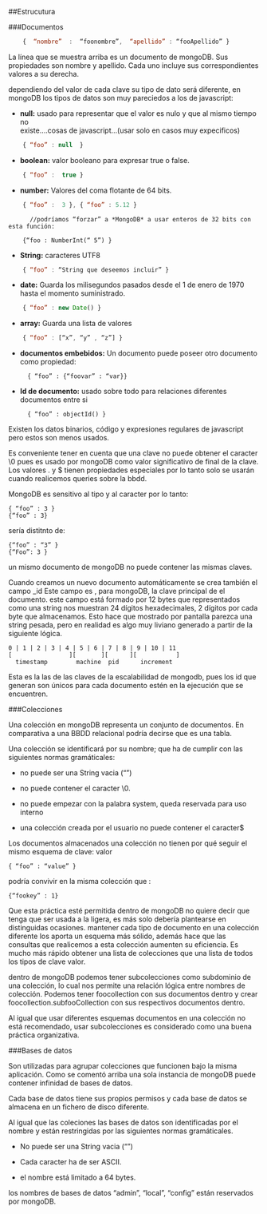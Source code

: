 ##Estrucutura

###Documentos

```javascript
    {  “nombre”  :  “foonombre”,  “apellido” : “fooApellido” }
```

La línea que se muestra arriba es un documento de mongoDB. Sus propiedades son nombre y apellido. Cada uno incluye sus correspondientes valores a su derecha.

dependiendo del valor de cada clave su tipo de dato será diferente, en mongoDB los tipos de datos son muy pareciedos a los de javascript:

* **null:** usado para representar que el valor es nulo y que al mismo tiempo no     
   existe….cosas de javascript…(usar solo en casos muy expecificos)

```javascript
    { “foo” : null  }
```

* **boolean:** valor booleano para expresar true o false.
		
```javascript
    { “foo” :  true }
```

* **number:** Valores del coma flotante de 64 bits.

```javascript
    { “foo” :  3 }, { “foo” : 5.12 }
```

	      //podríamos “forzar” a *MongoDB* a usar enteros de 32 bits con esta función:

		{“foo : NumberInt(“ 5”) }

* **String:** caracteres UTF8
		
```javascript
    { “foo” : “String que deseemos incluir” }
```

* **date:** Guarda los milisegundos pasados desde el 1 de enero de 1970 hasta el momento suministrado.

```javascript
    { “foo” : new Date() }
```

* **array:** Guarda una lista de valores

```javascript
    { “foo” : [“x”, “y” , “z”] }

```
		
* **documentos embebidos:** Un documento puede poseer otro documento como propiedad:

		{ “foo” : {“foovar” : “var}}


* **Id de documento:** usado sobre todo para relaciones diferentes documentos entre si
	 	
		{ “foo” : objectId() }

Existen los datos binarios, código y expresiones regulares de javascript pero estos son menos usados.

Es conveniente tener en cuenta que una clave no puede obtener el caracter \0 pues es usado por mongoDB como valor significativo de final de la clave. Los valores . y $ tienen propiedades especiales por lo tanto solo se usarán cuando realicemos queries sobre la bbdd.

MongoDB es sensitivo al tipo y al caracter por lo tanto:

    { “foo” : 3 }               
	{“foo” : 3}

sería distitnto de:                     

	{“foo” : “3” }   
	{“Foo”: 3 }


un mismo documento de mongoDB no puede contener las mismas claves.
 
Cuando creamos un nuevo documento automáticamente se crea también el campo _id
Este campo es , para mongoDB, la clave principal de el documento. este campo está formado por 12 bytes que representados como una string nos muestran 24 dígitos hexadecimales, 2 dígitos por cada byte que almacenamos. Esto hace que mostrado por pantalla parezca una string pesada, pero en realidad es algo muy liviano generado a partir de la siguiente lógica.

	0 | 1 | 2 | 3 | 4 | 5 | 6 | 7 | 8 | 9 | 10 | 11
	[                ][       ][      ][           ]
	  timestamp        machine  pid      increment

Esta es la las de las claves de la escalabilidad de mongodb,  pues los id que generan son únicos para cada documento estén en la ejecución que se encuentren.


###Colecciones

Una colección en mongoDB representa un conjunto de documentos. En comparativa a una BBDD relacional podría decirse que es una tabla.

Una colección se identificará por su nombre; que ha de cumplir con las siguientes  normas gramáticales:

* no puede ser una String vacia (“”)

* no puede contener el caracter \0.

* no puede empezar con la palabra system, queda reservada para uso interno

* una colección creada por el usuario no puede contener el caracter$


Los documentos almacenados  una colección no tienen por qué seguir el mismo esquema de clave: valor

    { “foo” : “value” }

podría convivir en la misma colección que :

    {“fookey” : 1}

 
Que esta práctica esté permitida dentro de mongoDB no quiere decir que tenga que ser usada a la ligera, es más solo debería plantearse en distinguidas ocasiones. mantener cada tipo de documento en una colección diferente los aporta un esquema más sólido, además hace que las consultas que realicemos a esta colección aumenten su eficiencia. Es mucho más rápido obtener una lista de colecciones que una lista de todos los tipos de clave valor. 

dentro de mongoDB podemos tener subcolecciones como subdominio de una colección, lo cual nos permite una relación lógica entre nombres de colección. Podemos tener foocollection  con sus documentos dentro y crear foocollection.subfooCollection  con sus respectivos documentos dentro.

Al igual que usar diferentes esquemas documentos en una colección no está recomendado, usar subcolecciones es considerado como una buena práctica organizativa.




###Bases de datos

Son utilizadas para agrupar colecciones que funcionen bajo la misma aplicación. Como se comentó arriba una sola instancia de mongoDB puede contener infinidad de bases de datos.

Cada base de datos tiene sus propios permisos y cada base de datos se almacena en un fichero de disco diferente.

Al igual que las coleciones las bases de datos son identificadas por el nombre y están restringidas por las siguientes normas gramáticales.

* No puede ser una String vacia (“”)

* Cada caracter ha de ser ASCII.

* el nombre está limitado a 64 bytes.

los nombres de bases de datos “admin”, “local”, “config” están reservados por mongoDB.
